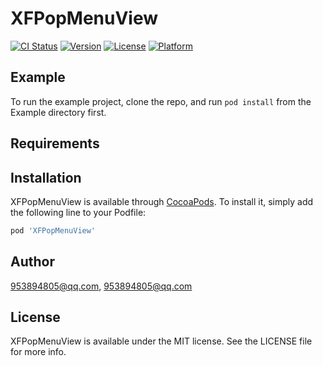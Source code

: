# XFPopMenuView

[![CI Status](https://img.shields.io/travis/953894805@qq.com/XFPopMenuView.svg?style=flat)](https://travis-ci.org/953894805@qq.com/XFPopMenuView)
[![Version](https://img.shields.io/cocoapods/v/XFPopMenuView.svg?style=flat)](https://cocoapods.org/pods/XFPopMenuView)
[![License](https://img.shields.io/cocoapods/l/XFPopMenuView.svg?style=flat)](https://cocoapods.org/pods/XFPopMenuView)
[![Platform](https://img.shields.io/cocoapods/p/XFPopMenuView.svg?style=flat)](https://cocoapods.org/pods/XFPopMenuView)

## Example

To run the example project, clone the repo, and run `pod install` from the Example directory first.

## Requirements

## Installation

XFPopMenuView is available through [CocoaPods](https://cocoapods.org). To install
it, simply add the following line to your Podfile:

```ruby
pod 'XFPopMenuView'
```

## Author

953894805@qq.com, 953894805@qq.com

## License

XFPopMenuView is available under the MIT license. See the LICENSE file for more info.
